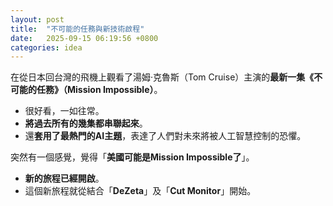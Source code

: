 ```yaml
---
layout: post
title:  "不可能的任務與新技術啟程"
date:   2025-09-15 06:19:56 +0800
categories: idea
---
```

在從日本回台灣的飛機上觀看了湯姆·克魯斯（Tom Cruise）主演的**最新一集《不可能的任務》（Mission Impossible）**。

*   很好看，一如往常。
*   **將過去所有的幾集都串聯起來**。
*   還**套用了最熱門的AI主題**，表達了人們對未來將被人工智慧控制的恐懼。

突然有一個感覺，覺得「**美國可能是Mission Impossible了**」。

*   **新的旅程已經開啟**。
*   這個新旅程就從結合「**DeZeta**」及「**Cut Monitor**」開始。